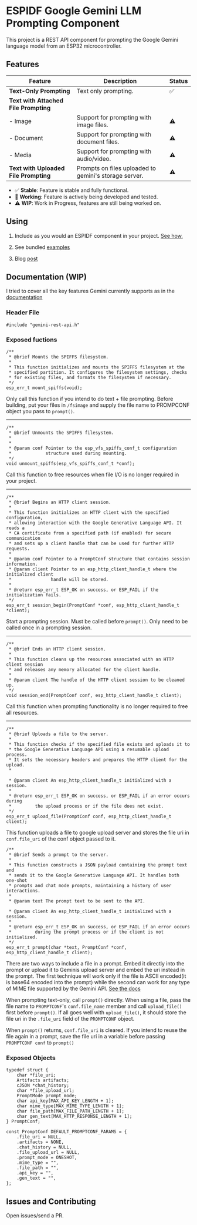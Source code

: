 # ESPIDF Google Gemini LLM Prompting Component

This project is a REST API component for prompting the Google Gemini language model from an ESP32 microcontroller.

## Features

| Feature                          | Description                                         | Status  |
|----------------------------------|-----------------------------------------------------|---------|
| **Text-Only Prompting**          | Text only prompting.   | ✅      |
| **Text with Attached File Prompting** |                                                   |         |
| - Image                          | Support for prompting with image files.            | ⚠️      |
| - Document                       | Support for prompting with document files.         | ⚠️      |
| - Media                          | Support for prompting with audio/video.            | ⚠️      |
| **Text with Uploaded File Prompting** | Prompts on files uploaded to gemini's storage server. | ⚠️      |


- ✅ **Stable**: Feature is stable and fully functional.
- 🔄 **Working**: Feature is actively being developed and tested.
- ⚠️ **WIP**: Work in Progress, features are still being worked on.


## Using
1. Include as you would an ESPIDF component in your project. [See how.](https://docs.espressif.com/projects/esp-idf/en/stable/esp32/api-guides/build-system.html)

2. See bundled [examples]()

3. Blog [post]()

## Documentation (WIP)

I tried to cover all the key features Gemini currently supports as in the [documentation](https://ai.google.dev/gemini-api/docs)

### Header File
```
#include "gemini-rest-api.h"
```
### Exposed  fuctions
```
/**
 * @brief Mounts the SPIFFS filesystem.
 *
 * This function initializes and mounts the SPIFFS filesystem at the 
 * specified partition. It configures the filesystem settings, checks 
 * for existing files, and formats the filesystem if necessary.
 */
esp_err_t mount_spiffs(void);
```
Only call this function if you intend to do text + file prompting. Before building, put your files in ```/fsimage``` and supply the file name to  PROMPCONF object you pass to ```prompt()```.
***

```
/**
 * @brief Unmounts the SPIFFS filesystem.
 *
 *
 * @param conf Pointer to the esp_vfs_spiffs_conf_t configuration 
 *             structure used during mounting.
 */
void unmount_spiffs(esp_vfs_spiffs_conf_t *conf);
```
Call this function to free resources when file I/O is no longer required in your project. 
***
```
/**
 * @brief Begins an HTTP client session.
 *
 * This function initializes an HTTP client with the specified configuration, 
 * allowing interaction with the Google Generative Language API. It reads a 
 * CA certificate from a specified path (if enabled) for secure communication 
 * and sets up a client handle that can be used for further HTTP requests.
 *
 * @param conf Pointer to a PromptConf structure that contains session information.
 * @param client Pointer to an esp_http_client_handle_t where the initialized client 
 *               handle will be stored.
 *
 * @return esp_err_t ESP_OK on success, or ESP_FAIL if the initialization fails.
 */
esp_err_t session_begin(PromptConf *conf, esp_http_client_handle_t *client);
```
Start a prompting session. Must be called before ```prompt()```. Only need to be called once in a prompting session.  
***
```
/**
 * @brief Ends an HTTP client session.
 *
 * This function cleans up the resources associated with an HTTP client session 
 * and releases any memory allocated for the client handle.
 *
 * @param client The handle of the HTTP client session to be cleaned up.
 */
void session_end(PromptConf conf, esp_http_client_handle_t client);
```
Call this function when prompting functionality is no longer required to free all resources.
***
```
/**
 * @brief Uploads a file to the server.
 *
 * This function checks if the specified file exists and uploads it to 
 * the Google Generative Language API using a resumable upload process. 
 * It sets the necessary headers and prepares the HTTP client for the upload.
 *

 * @param client An esp_http_client_handle_t initialized with a session.
 *
 * @return esp_err_t ESP_OK on success, or ESP_FAIL if an error occurs during 
 *         the upload process or if the file does not exist.
 */
esp_err_t upload_file(PromptConf conf, esp_http_client_handle_t client);
```
This function uploads a file to google upload server and stores the file uri in  ```conf.file_uri``` of the conf object passed to it. 



```
/**
 * @brief Sends a prompt to the server.
 *
 * This function constructs a JSON payload containing the prompt text and 
 * sends it to the Google Generative Language API. It handles both one-shot 
 * prompts and chat mode prompts, maintaining a history of user interactions.
 *
 * @param text The prompt text to be sent to the API.

 * @param client An esp_http_client_handle_t initialized with a session.
 *
 * @return esp_err_t ESP_OK on success, or ESP_FAIL if an error occurs 
 *         during the prompt process or if the client is not initialized.
 */
esp_err_t prompt(char *text, PromptConf *conf, esp_http_client_handle_t client);
```
There are two ways to include a file in a prompt. Embed it directly into the prompt or upload it to Geminis upload server and embed the uri instead in the prompt. The first technique will work only if the file is ASCII encoded(it is base64 encoded into the prompt) while the second can work for any type of MIME file supported by the Gemini API. [See the docs](https://ai.google.dev/gemini-api/docs)

When prompting text-only, call  ```prompt()``` directly. When using a file, pass the file name to ```PROMPTCONF```'s ```conf.file_name``` member and call ```upload_file()``` first before ```prompt()```. If all goes well with ```upload_file()```, it should store the file uri in the ```.file_uri``` field of the ```PROMPTCONF``` object. 

When ```prompt()``` returns, ```conf.file_uri``` is cleared. If you intend to reuse the file again in a prompt, save the file uri in a variable before passing ```PROMPTCONF conf``` to ```prompt()```

### Exposed Objects
```
typedef struct {
    char *file_uri;
    Artifacts artifacts;
    cJSON *chat_history;
    char *file_upload_url; 
    PromptMode prompt_mode;
    char api_key[MAX_API_KEY_LENGTH + 1]; 
    char mime_type[MAX_MIME_TYPE_LENGTH + 1];
    char file_path[MAX_FILE_PATH_LENGTH + 1];
    char gen_text[MAX_HTTP_RESPONSE_LENGTH + 1];
} PromptConf;
```
```
const PromptConf DEFAULT_PROMPTCONF_PARAMS = {
    .file_uri = NULL,
    .artifacts = NONE,
    .chat_history = NULL,
    .file_upload_url = NULL,
    .prompt_mode = ONESHOT,
    .mime_type = "",
    .file_path = "",
    .api_key = "",
    .gen_text = "",
};
```

## Issues and Contributing
Open issues/send a PR.